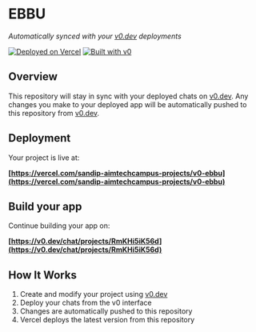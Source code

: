 # EBBU

*Automatically synced with your [v0.dev](https://v0.dev) deployments*

[![Deployed on Vercel](https://img.shields.io/badge/Deployed%20on-Vercel-black?style=for-the-badge&logo=vercel)](https://vercel.com/sandip-aimtechcampus-projects/v0-ebbu)
[![Built with v0](https://img.shields.io/badge/Built%20with-v0.dev-black?style=for-the-badge)](https://v0.dev/chat/projects/RmKHi5iK56d)

## Overview

This repository will stay in sync with your deployed chats on [v0.dev](https://v0.dev).
Any changes you make to your deployed app will be automatically pushed to this repository from [v0.dev](https://v0.dev).

## Deployment

Your project is live at:

**[https://vercel.com/sandip-aimtechcampus-projects/v0-ebbu](https://vercel.com/sandip-aimtechcampus-projects/v0-ebbu)**

## Build your app

Continue building your app on:

**[https://v0.dev/chat/projects/RmKHi5iK56d](https://v0.dev/chat/projects/RmKHi5iK56d)**

## How It Works

1. Create and modify your project using [v0.dev](https://v0.dev)
2. Deploy your chats from the v0 interface
3. Changes are automatically pushed to this repository
4. Vercel deploys the latest version from this repository